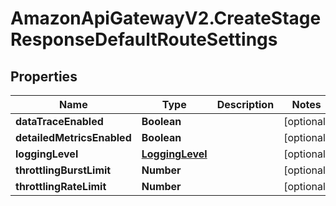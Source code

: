 # AmazonApiGatewayV2.CreateStageResponseDefaultRouteSettings

## Properties

Name | Type | Description | Notes
------------ | ------------- | ------------- | -------------
**dataTraceEnabled** | **Boolean** |  | [optional] 
**detailedMetricsEnabled** | **Boolean** |  | [optional] 
**loggingLevel** | [**LoggingLevel**](LoggingLevel.md) |  | [optional] 
**throttlingBurstLimit** | **Number** |  | [optional] 
**throttlingRateLimit** | **Number** |  | [optional] 



